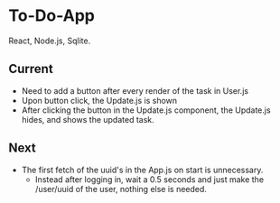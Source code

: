 # To-Do-App

React, Node.js, Sqlite.

## Current
- Need to add a button after every render of the task in User.js
- Upon button click, the Update.js is shown
- After clicking the button in the Update.js component, the Update.js hides, and shows the updated task.


## Next

- The first fetch of the uuid's in the App.js on start is unnecessary.
    - Instead after logging in, wait a 0.5 seconds and just make the /user/uuid of the user, nothing else is needed.
